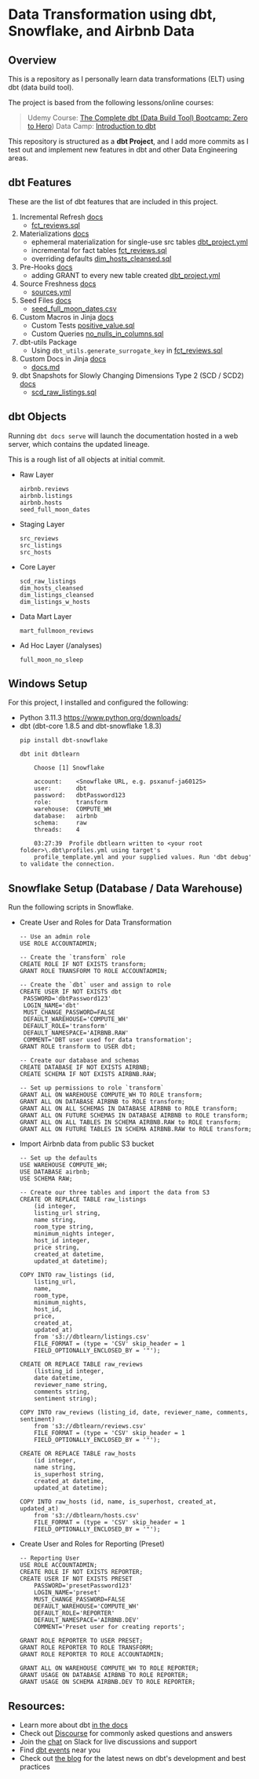 # Data Transformation using dbt, Snowflake, and Airbnb Data

## Overview

This is a repository as I personally learn data transformations (ELT) using dbt (data build tool).

The project is based from the following lessons/online courses:
> Udemy Course: [The Complete dbt (Data Build Tool) Bootcamp: Zero to Hero](https://www.udemy.com/course/complete-dbt-data-build-tool-bootcamp-zero-to-hero-learn-dbt/))
> Data Camp: [Introduction to dbt](https://app.datacamp.com/learn/courses/introduction-to-dbt)

This repository is structured as a __dbt Project__, and I add more commits as I test out and implement new features in dbt and other Data Engineering areas.

## dbt Features

These are the list of dbt features that are included in this project.

1. Incremental Refresh [docs](https://docs.getdbt.com/docs/build/incremental-models)
   - [fct_reviews.sql](models/fct/fct_reviews.sql#L3)
1. Materializations [docs](https://docs.getdbt.com/docs/build/materializations)
   - ephemeral materialization for single-use src tables [dbt_project.yml](dbt_project.yml#L41-42)
   - incremental for fact tables [fct_reviews.sql](models/fct/fct_reviews.sql#L3)
   - overriding defaults [dim_hosts_cleansed.sql](models/dim/dim_hosts_cleansed.sql#L3)
1. Pre-Hooks [docs](https://docs.getdbt.com/reference/resource-configs/pre-hook-post-hook)
   - adding GRANT to every new table created [dbt_project.yml](dbt_project.yml#L40)
1. Source Freshness [docs](https://docs.getdbt.com/docs/deploy/source-freshness)
   - [sources.yml](models/sources.yml#L16-18)
1. Seed Files [docs](https://docs.getdbt.com/docs/build/seeds)
   - [seed_full_moon_dates.csv](seeds/seed_full_moon_dates.csv)
1. Custom Macros in Jinja [docs](https://docs.getdbt.com/docs/build/jinja-macros)
   - Custom Tests [positive_value.sql](macros/positive_value.sql)
   - Custom Queries [no_nulls_in_columns.sql](macros/no_nulls_in_columns.sql)
1. dbt-utils Package
   - Using `dbt_utils.generate_surrogate_key` in [fct_reviews.sql](models/fct/fct_reviews.sql#L14)
1. Custom Docs in Jinja [docs](https://docs.getdbt.com/reference/dbt-jinja-functions/doc)
   - [docs.md](models/docs.md)
1. dbt Snapshots for Slowly Changing Dimensions Type 2 (SCD / SCD2) [docs](https://docs.getdbt.com/docs/build/snapshots)
   - [scd_raw_listings.sql](snapshots/scd_raw_listings.sql)

## dbt Objects

Running `dbt docs serve` will launch the documentation hosted in a web server, which contains the updated lineage.

This is a rough list of all objects at initial commit.

* Raw Layer
    ```
    airbnb.reviews
    airbnb.listings
    airbnb.hosts
    seed_full_moon_dates
    ```
* Staging Layer
    ```
    src_reviews
    src_listings
    src_hosts
    ```
* Core Layer
    ```
    scd_raw_listings
    dim_hosts_cleansed
    dim_listings_cleansed
    dim_listings_w_hosts
    ```
* Data Mart Layer
    ```
    mart_fullmoon_reviews
    ```
* Ad Hoc Layer (/analyses)
    ```
    full_moon_no_sleep
    ```

## Windows Setup

For this project, I installed and configured the following:

* Python 3.11.3 https://www.python.org/downloads/
* dbt (dbt-core 1.8.5 and dbt-snowflake 1.8.3)
    ```
    pip install dbt-snowflake
    
    dbt init dbtlearn
    
        Choose [1] Snowflake
        
        account:    <Snowflake URL, e.g. psxanuf-ja60125>
        user:       dbt
        password:   dbtPassword123
        role:       transform
        warehouse:  COMPUTE_WH
        database:   airbnb
        schema:     raw
        threads:    4
        
        03:27:39  Profile dbtlearn written to <your root folder>\.dbt\profiles.yml using target's 
        profile_template.yml and your supplied values. Run 'dbt debug' to validate the connection.
    ```

## Snowflake Setup (Database / Data Warehouse)

Run the following scripts in Snowflake.

* Create User and Roles for Data Transformation
    ```
    -- Use an admin role
    USE ROLE ACCOUNTADMIN;

    -- Create the `transform` role
    CREATE ROLE IF NOT EXISTS transform;
    GRANT ROLE TRANSFORM TO ROLE ACCOUNTADMIN;

    -- Create the `dbt` user and assign to role
    CREATE USER IF NOT EXISTS dbt
     PASSWORD='dbtPassword123'
     LOGIN_NAME='dbt'
     MUST_CHANGE_PASSWORD=FALSE
     DEFAULT_WAREHOUSE='COMPUTE_WH'
     DEFAULT_ROLE='transform'
     DEFAULT_NAMESPACE='AIRBNB.RAW'
     COMMENT='DBT user used for data transformation';
    GRANT ROLE transform to USER dbt;

    -- Create our database and schemas
    CREATE DATABASE IF NOT EXISTS AIRBNB;
    CREATE SCHEMA IF NOT EXISTS AIRBNB.RAW;

    -- Set up permissions to role `transform`
    GRANT ALL ON WAREHOUSE COMPUTE_WH TO ROLE transform;
    GRANT ALL ON DATABASE AIRBNB to ROLE transform;
    GRANT ALL ON ALL SCHEMAS IN DATABASE AIRBNB to ROLE transform;
    GRANT ALL ON FUTURE SCHEMAS IN DATABASE AIRBNB to ROLE transform;
    GRANT ALL ON ALL TABLES IN SCHEMA AIRBNB.RAW to ROLE transform;
    GRANT ALL ON FUTURE TABLES IN SCHEMA AIRBNB.RAW to ROLE transform;
    ```
* Import Airbnb data from public S3 bucket
    ```
    -- Set up the defaults
    USE WAREHOUSE COMPUTE_WH;
    USE DATABASE airbnb;
    USE SCHEMA RAW;

    -- Create our three tables and import the data from S3
    CREATE OR REPLACE TABLE raw_listings
        (id integer,
        listing_url string,
        name string,
        room_type string,
        minimum_nights integer,
        host_id integer,
        price string,
        created_at datetime,
        updated_at datetime);

    COPY INTO raw_listings (id,
        listing_url,
        name,
        room_type,
        minimum_nights,
        host_id,
        price,
        created_at,
        updated_at)
        from 's3://dbtlearn/listings.csv'
        FILE_FORMAT = (type = 'CSV' skip_header = 1
        FIELD_OPTIONALLY_ENCLOSED_BY = '"');

    CREATE OR REPLACE TABLE raw_reviews
        (listing_id integer,
        date datetime,
        reviewer_name string,
        comments string,
        sentiment string);

    COPY INTO raw_reviews (listing_id, date, reviewer_name, comments, sentiment)
        from 's3://dbtlearn/reviews.csv'
        FILE_FORMAT = (type = 'CSV' skip_header = 1
        FIELD_OPTIONALLY_ENCLOSED_BY = '"');

    CREATE OR REPLACE TABLE raw_hosts
        (id integer,
        name string,
        is_superhost string,
        created_at datetime,
        updated_at datetime);

    COPY INTO raw_hosts (id, name, is_superhost, created_at, updated_at)
        from 's3://dbtlearn/hosts.csv'
        FILE_FORMAT = (type = 'CSV' skip_header = 1
        FIELD_OPTIONALLY_ENCLOSED_BY = '"');
    ```
* Create User and Roles for Reporting (Preset)
    ```
    -- Reporting User
    USE ROLE ACCOUNTADMIN;
    CREATE ROLE IF NOT EXISTS REPORTER;
    CREATE USER IF NOT EXISTS PRESET
        PASSWORD='presetPassword123'
        LOGIN_NAME='preset'
        MUST_CHANGE_PASSWORD=FALSE
        DEFAULT_WAREHOUSE='COMPUTE_WH'
        DEFAULT_ROLE='REPORTER'
        DEFAULT_NAMESPACE='AIRBNB.DEV'
        COMMENT='Preset user for creating reports';

    GRANT ROLE REPORTER TO USER PRESET;
    GRANT ROLE REPORTER TO ROLE TRANSFORM;
    GRANT ROLE REPORTER TO ROLE ACCOUNTADMIN;

    GRANT ALL ON WAREHOUSE COMPUTE_WH TO ROLE REPORTER;
    GRANT USAGE ON DATABASE AIRBNB TO ROLE REPORTER;
    GRANT USAGE ON SCHEMA AIRBNB.DEV TO ROLE REPORTER;
    ```

## Resources:
- Learn more about dbt [in the docs](https://docs.getdbt.com/docs/introduction)
- Check out [Discourse](https://discourse.getdbt.com/) for commonly asked questions and answers
- Join the [chat](https://community.getdbt.com/) on Slack for live discussions and support
- Find [dbt events](https://events.getdbt.com) near you
- Check out [the blog](https://blog.getdbt.com/) for the latest news on dbt's development and best practices
